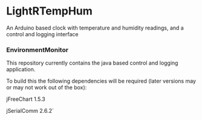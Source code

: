 # LightRTempHum
An Arduino based clock with temperature and humidity readings, and a control and logging interface

### EnvironmentMonitor
This repository currently contains the java based control and logging application. 

To build this the following dependencies will be required (later versions may or may not work out of the box): 

jFreeChart 1.5.3

jSerialComm 2.6.2`
